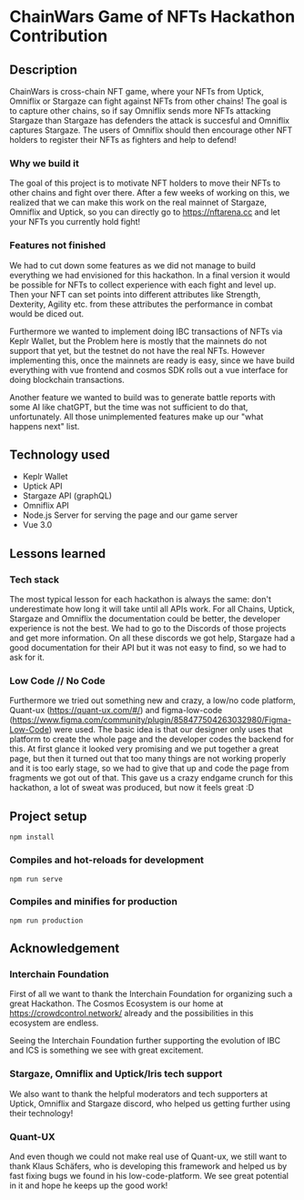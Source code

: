 # ChainWars Game of NFTs Hackathon Contribution

## Description

ChainWars is cross-chain NFT game, where your NFTs from Uptick, Omniflix or Stargaze can fight against NFTs from other chains! The goal is to capture other chains, so if say Omniflix sends more NFTs attacking Stargaze than Stargaze has defenders the attack is succesful and Omniflix captures Stargaze. The users of Omniflix should then encourage other NFT holders to register their NFTs as fighters and help to defend!

### Why we build it
The goal of this project is to motivate NFT holders to move their NFTs to other chains and fight over there. After a few weeks of working on this, we realized that we can make this work on the real mainnet of Stargaze, Omniflix and Uptick, so you can directly go to https://nftarena.cc and let your NFTs you currently hold fight! 

### Features not finished
We had to cut down some features as we did not manage to build everything we had envisioned for this hackathon. In a final version it would be possible for NFTs to collect experience with each fight and level up. Then your NFT can set points into different attributes like Strength, Dexterity, Agility etc. from these attributes the performance in combat would be diced out.

Furthermore we wanted to implement doing IBC transactions of NFTs via Keplr Wallet, but the Problem here is mostly that the mainnets do not support that yet, but the testnet do not have the real NFTs. However implementing this, once the mainnets are ready is easy, since we have build everything with vue frontend and cosmos SDK rolls out a vue interface for doing blockchain transactions. 

Another feature we wanted to build was to generate battle reports with some AI like chatGPT, but the time was not sufficient to do that, unfortunately. All those unimplemented features make up our "what happens next" list.

## Technology used

 - Keplr Wallet
 - Uptick API
 - Stargaze API (graphQL)
 - Omniflix API
 - Node.js Server for serving the page and our game server
 - Vue 3.0

## Lessons learned

### Tech stack
The most typical lesson for each hackathon is always the same: don't underestimate how long it will take until all APIs work. For all Chains, Uptick, Stargaze and Omniflix the documentation could be better, the developer experience is not the best. We had to go to the Discords of those projects and get more information. On all these discords we got help, Stargaze had a good documentation for their API but it was not easy to find, so we had to ask for it. 

### Low Code // No Code
Furthermore we tried out something new and crazy, a low/no code platform, Quant-ux (https://quant-ux.com/#/) and figma-low-code (https://www.figma.com/community/plugin/858477504263032980/Figma-Low-Code) were used. The basic idea is that our designer only uses that platform to create the whole page and the developer codes the backend for this. At first glance it looked very promising and we put together a great page, but then it turned out that too many things are not working properly and it is too early stage, so we had to give that up and code the page from fragments we got out of that. This gave us a crazy endgame crunch for this hackathon, a lot of sweat was produced, but now it feels great :D

## Project setup
```
npm install
```

### Compiles and hot-reloads for development
```
npm run serve
```

### Compiles and minifies for production
```
npm run production
```

## Acknowledgement

### Interchain Foundation
First of all we want to thank the Interchain Foundation for organizing such a great Hackathon. The Cosmos Ecosystem is our home at https://crowdcontrol.network/ already and the possibilities in this ecosystem are endless. 

Seeing the Interchain Foundation further supporting the evolution of IBC and ICS is something we see with great excitement. 

### Stargaze, Omniflix and Uptick/Iris tech support
We also want to thank the helpful moderators and tech supporters at Uptick, Omniflix and Stargaze discord, who helped us getting further using their technology!

### Quant-UX
And even though we could not make real use of Quant-ux, we still want to thank Klaus Schäfers, who is developing this framework and helped us by fast fixing bugs we found in his low-code-platform. We see great potential in it and hope he keeps up the good work!
